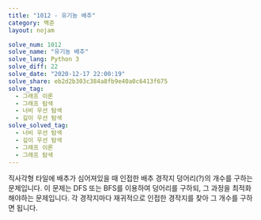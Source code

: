 ```yaml
---
title: "1012 - 유기농 배추"
category: 백준
layout: nojam

solve_num: 1012
solve_name: "유기농 배추"
solve_lang: Python 3
solve_diff: 22
solve_date: "2020-12-17 22:00:19"
solve_share: eb2d2b303c384a8fb9e40a0c6413f675
solve_tag:
  - 그래프 이론
  - 그래프 탐색
  - 너비 우선 탐색
  - 깊이 우선 탐색
solve_solved_tag:
  - 너비 우선 탐색
  - 깊이 우선 탐색
  - 그래프 이론
  - 그래프 탐색
---
```


직사각형 타일에 배추가 심어져있을 때 인접한 배추 경작지 덩어리(?)의 개수를 구하는 문제입니다. 이 문제는 DFS 또는 BFS를 이용하여 덩어리를 구하되, 그 과정을 최적화해야하는 문제입니다. 각 경작지마다 재귀적으로 인접한 경작지를 찾아 그 개수를 구하면 됩니다.
